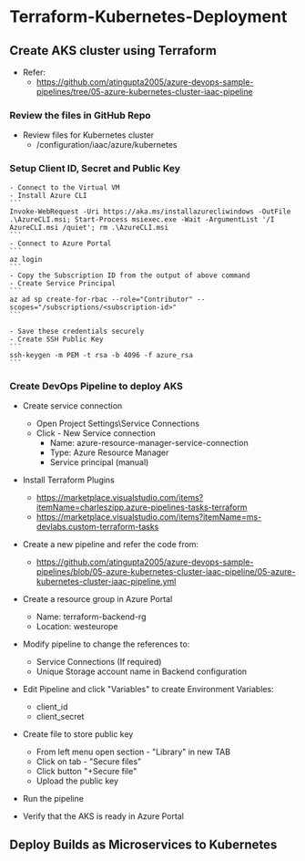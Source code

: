 # Terraform-Kubernetes-Deployment
## Create AKS cluster using Terraform

- Refer:
    - https://github.com/atingupta2005/azure-devops-sample-pipelines/tree/05-azure-kubernetes-cluster-iaac-pipeline


### Review the files in GitHub Repo
  - Review files for Kubernetes cluster
    - /configuration/iaac/azure/kubernetes

###  Setup Client ID, Secret and Public Key
    - Connect to the Virtual VM
    - Install Azure CLI
    ```
    Invoke-WebRequest -Uri https://aka.ms/installazurecliwindows -OutFile .\AzureCLI.msi; Start-Process msiexec.exe -Wait -ArgumentList '/I AzureCLI.msi /quiet'; rm .\AzureCLI.msi
    ```
    - Connect to Azure Portal
    ```
    az login
    ```
    - Copy the Subscription ID from the output of above command
    - Create Service Principal
    ```
    az ad sp create-for-rbac --role="Contributor" --scopes="/subscriptions/<subscription-id>"
    ```

    - Save these credentials securely
    - Create SSH Public Key
    ```
    ssh-keygen -m PEM -t rsa -b 4096 -f azure_rsa
    ```

### Create DevOps Pipeline to deploy AKS
- Create service connection
    - Open Project Settings\Service Connections
    - Click - New Service connection
        - Name: azure-resource-manager-service-connection
        - Type: Azure Resource Manager
        - Service principal (manual)

- Install Terraform Plugins
    - https://marketplace.visualstudio.com/items?itemName=charleszipp.azure-pipelines-tasks-terraform
    - https://marketplace.visualstudio.com/items?itemName=ms-devlabs.custom-terraform-tasks
- Create a new pipeline and refer the code from:
    - https://github.com/atingupta2005/azure-devops-sample-pipelines/blob/05-azure-kubernetes-cluster-iaac-pipeline/05-azure-kubernetes-cluster-iaac-pipeline.yml
- Create a resource group in Azure Portal
    - Name: terraform-backend-rg
    - Location: westeurope
- Modify pipeline to change the references to:
    - Service Connections (If required)
    - Unique Storage account name in Backend configuration
- Edit Pipeline and click "Variables" to create Environment Variables:
    - client_id
    - client_secret
- Create file to store public key
    - From left menu open section - "Library" in new TAB
    - Click on tab - "Secure files"
    - Click button "+Secure file"
    - Upload the public key
- Run the pipeline
- Verify that the AKS is ready in Azure Portal

## Deploy Builds as Microservices to Kubernetes
